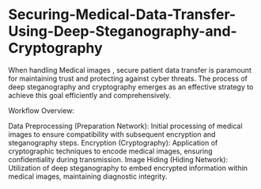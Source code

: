# Securing-Medical-Data-Transfer-Using-Deep-Steganography-and-Cryptography
When handling Medical images , secure patient data transfer is paramount for maintaining trust and protecting against cyber threats. The process of deep steganography and cryptography emerges as an effective strategy to achieve this goal efficiently and comprehensively.

Workflow Overview:

Data Preprocessing (Preparation Network):
Initial processing of medical images to ensure compatibility with subsequent encryption and steganography steps.
Encryption (Cryptography):
Application of cryptographic techniques to encode medical images, ensuring confidentiality during transmission.
Image Hiding (Hiding Network):
Utilization of deep steganography to embed encrypted information within medical images, maintaining diagnostic integrity.
